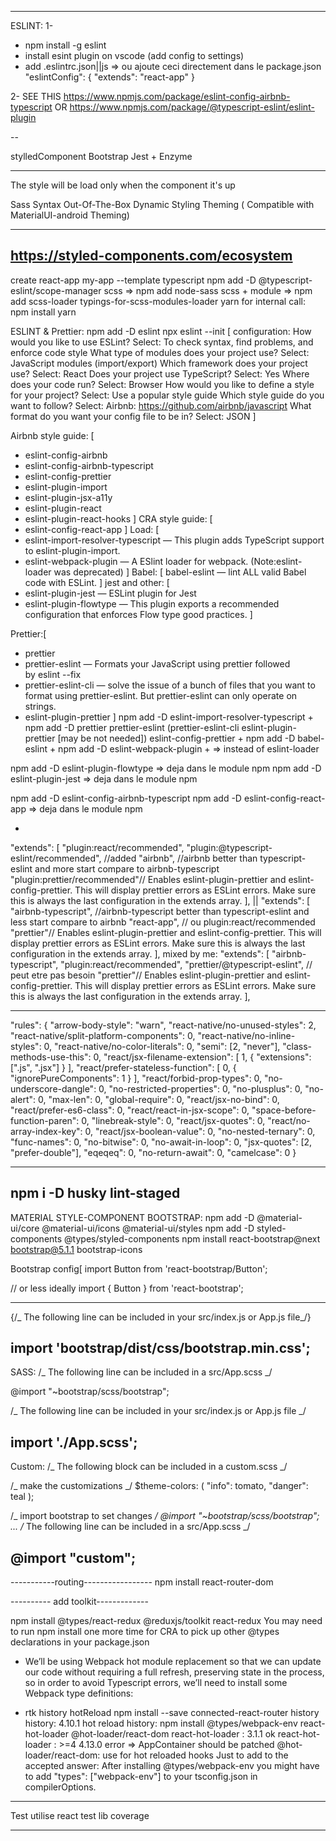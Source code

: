 ---------------------------------------------------

ESLINT:
1-
- npm install -g eslint
- install esint plugin on vscode (add config to settings)
- add .eslintrc.json||js => 
  ou  ajoute ceci directement dans le package.json
  "eslintConfig": {
    "extends": "react-app"
  } 


2-
SEE THIS https://www.npmjs.com/package/eslint-config-airbnb-typescript
OR https://www.npmjs.com/package/@typescript-eslint/eslint-plugin

--

stylledComponent
Bootstrap
Jest + Enzyme

----------------------------------------
The style will be load only when the component it's up

Sass Syntax Out-Of-The-Box
Dynamic Styling
Theming ( Compatible with MaterialUI-android Theming)

---

## https://styled-components.com/ecosystem

create react-app my-app --template typescript
npm add -D @typescript-eslint/scope-manager
scss => npm add node-sass
scss + module => npm add scss-loader typings-for-scss-modules-loader
yarn for internal call: npm install yarn

ESLINT & Prettier:
npm add -D eslint
npx eslint --init
[
configuration:
How would you like to use ESLint?
Select: To check syntax, find problems, and enforce code style
What type of modules does your project use?
Select: JavaScript modules (import/export)
Which framework does your project use?
Select: React
Does your project use TypeScript?
Select: Yes
Where does your code run?
Select: Browser
How would you like to define a style for your project?
Select: Use a popular style guide
Which style guide do you want to follow?
Select: Airbnb: https://github.com/airbnb/javascript
What format do you want your config file to be in?
Select: JSON
]

Airbnb style guide: [

- eslint-config-airbnb
- eslint-config-airbnb-typescript
- eslint-config-prettier
- eslint-plugin-import
- eslint-plugin-jsx-a11y
- eslint-plugin-react
- eslint-plugin-react-hooks
  ]
  CRA style guide: [
- eslint-config-react-app
  ]
  Load: [
- eslint-import-resolver-typescript — This plugin adds TypeScript support to eslint-plugin-import.
- eslint-webpack-plugin — A ESlint loader for webpack. (Note:eslint-loader was deprecated)
  ]
  Babel: [
  babel-eslint — lint ALL valid Babel code with ESLint.
  ]
  jest and other: [
- eslint-plugin-jest — ESLint plugin for Jest
- eslint-plugin-flowtype — This plugin exports a recommended configuration that enforces Flow type good practices.
  ]

Prettier:[

- prettier
- prettier-eslint — Formats your JavaScript using prettier followed by eslint --fix
- prettier-eslint-cli — solve the issue of a bunch of files that you want to format using prettier-eslint. But prettier-eslint can only operate on strings.
- eslint-plugin-prettier
  ]
  npm add -D eslint-import-resolver-typescript +
  npm add -D prettier prettier-eslint
  (prettier-eslint-cli eslint-plugin-prettier [may be not needed]) eslint-config-prettier +
  npm add -D babel-eslint +
  npm add -D eslint-webpack-plugin + => instead of eslint-loader

npm add -D eslint-plugin-flowtype => deja dans le module npm
npm add -D eslint-plugin-jest => deja dans le module npm

npm add -D eslint-config-airbnb-typescript
npm add -D eslint-config-react-app => deja dans le module npm

-

"extends": [
"plugin:react/recommended",
"plugin:@typescript-eslint/recommended", //added
"airbnb", //airbnb better than typescript-eslint and more start compare to airbnb-typescript
"plugin:prettier/recommended"// Enables eslint-plugin-prettier and eslint-config-prettier. This will display prettier errors as ESLint errors. Make sure this is always the last configuration in the extends array.
],
||
"extends": [
"airbnb-typescript", //airbnb-typescript better than typescript-eslint and less start compare to airbnb
"react-app", // ou plugin:react/recommended
"prettier"// Enables eslint-plugin-prettier and eslint-config-prettier. This will display prettier errors as ESLint errors. Make sure this is always the last configuration in the extends array.
],
mixed by me:
"extends": [
"airbnb-typescript",
"plugin:react/recommended",
"prettier/@typescript-eslint", // peut etre pas besoin
"prettier"// Enables eslint-plugin-prettier and eslint-config-prettier. This will display prettier errors as ESLint errors. Make sure this is always the last configuration in the extends array.
],

---

"rules": {
"arrow-body-style": "warn",
"react-native/no-unused-styles": 2,
"react-native/split-platform-components": 0,
"react-native/no-inline-styles": 0,
"react-native/no-color-literals": 0,
"semi": [2, "never"],
"class-methods-use-this": 0,
"react/jsx-filename-extension": [
1,
{
"extensions": [".js", ".jsx"]
}
],
"react/prefer-stateless-function": [
0,
{
"ignorePureComponents": 1
}
],
"react/forbid-prop-types": 0,
"no-underscore-dangle": 0,
"no-restricted-properties": 0,
"no-plusplus": 0,
"no-alert": 0,
"max-len": 0,
"global-require": 0,
"react/jsx-no-bind": 0,
"react/prefer-es6-class": 0,
"react/react-in-jsx-scope": 0,
"space-before-function-paren": 0,
"linebreak-style": 0,
"react/jsx-quotes": 0,
"react/no-array-index-key": 0,
"react/jsx-boolean-value": 0,
"no-nested-ternary": 0,
"func-names": 0,
"no-bitwise": 0,
"no-await-in-loop": 0,
"jsx-quotes": [2, "prefer-double"],
"eqeqeq": 0,
"no-return-await": 0,
"camelcase": 0
}

---

## npm i -D husky lint-staged

MATERIAL STYLE-COMPONENT BOOTSTRAP:
npm add -D @material-ui/core @material-ui/icons @material-ui/styles
npm add -D styled-components @types/styled-components
npm install react-bootstrap@next bootstrap@5.1.1 bootstrap-icons

Bootstrap config[
import Button from 'react-bootstrap/Button';

// or less ideally
import { Button } from 'react-bootstrap';

---

{/_ The following line can be included in your src/index.js or App.js file_/}

## import 'bootstrap/dist/css/bootstrap.min.css';

SASS:
/_ The following line can be included in a src/App.scss _/

@import "~bootstrap/scss/bootstrap";

/_ The following line can be included in your src/index.js or App.js file _/

## import './App.scss';

Custom:
/_ The following block can be included in a custom.scss _/

/_ make the customizations _/
$theme-colors: (
"info": tomato,
"danger": teal
);

/_ import bootstrap to set changes _/
@import "~bootstrap/scss/bootstrap";
...
/_ The following line can be included in a src/App.scss _/

## @import "custom";

-----------routing-----------------
npm install react-router-dom

---------- add toolkit-------------

npm install @types/react-redux @reduxjs/toolkit react-redux
You may need to run npm install
one more time for CRA to pick up other @types declarations in your package.json

- We’ll be using Webpack hot module replacement so that we can update our code without requiring a full refresh, preserving state in the process, so in order to avoid Typescript errors, we’ll need to install some Webpack type definitions:

- rtk history hotReload
  npm install --save connected-react-router history
  history: 4.10.1
  hot reload history: npm install @types/webpack-env react-hot-loader @hot-loader/react-dom
  react-hot-loader : 3.1.1 ok
  react-hot-loader : >=4 4.13.0 error => AppContainer should be patched
  @hot-loader/react-dom: use for hot reloaded hooks
  Just to add to the accepted answer: After installing @types/webpack-env you might have to add "types": ["webpack-env"] to your tsconfig.json in compilerOptions.

---

Test utilise react test lib
coverage

---
